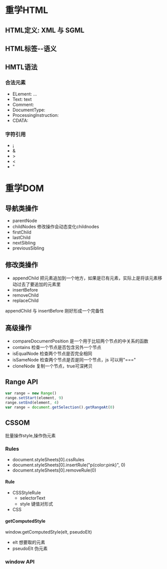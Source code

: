# 重学HTML

## HTML定义: XML 与 SGML

## HTML标签--语义

## HMTL语法
### 合法元素
* ELement: <tagname>...</tagname>
* Text: text
* Comment: <!-- comments -->
* DocumentType: <!Doctype html>
* ProcessingInstruction: <? a 1?>
* CDATA:<![CDATA[]]>

### 字符引用
* &#161;
* &amp;
* &gt;
* &lt;
* &quot;

# 重学DOM

## 导航类操作
* parentNode
* childNodes 
修改操作会动态变化childnodes
* firstChild
* lastChild
* nextSibling
* previousSibling

## 修改类操作
* appendChild 把元素追加到一个地方，如果是已有元素，实际上是将该元素移动过去了要追加的元素里
* insertBefore
* removeChild
* replaceChild

appendChild 与 insertBefore 刚好形成一个完备性

## 高级操作
* compareDocumentPosition 是一个用于比较两个节点的中关系的函数
* contains 检查一个节点是否包含另外一个节点
* isEqualNode 检查两个节点是否完全相同
* isSameNode 检查两个节点是否是同一个节点，js 可以用"==="
* cloneNode 复制一个节点，true可深拷贝

## Range API
```js
var range = new Range()
range.setStart(element, 9)
range.setEnd(element, 4)
var range = document.getSelection().getRangeAt(0)
```

## CSSOM
批量操作style,操作伪元素

### Rules
* document.styleSheets[0].cssRules
* document.styleSheets[0].insertRule("p{color:pink}", 0)
* document.styleSheets[0].removeRule(0)

#### Rule
* CSSStyleRule
  * selectorText
  * style 键值对形式
* CSS

#### getComputedStyle
window.getComputedStyle(elt, pseudoElt)
* elt 想要取的元素
* pseudoElt 伪元素

### window API


